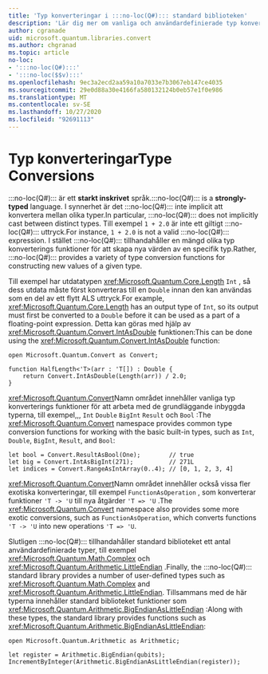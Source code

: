 ```yaml
---
title: 'Typ konverteringar i :::no-loc(Q#)::: standard biblioteken'
description: 'Lär dig mer om vanliga och användardefinierade typ konverterings funktioner i :::no-loc(Q#)::: standard biblioteken.'
author: cgranade
uid: microsoft.quantum.libraries.convert
ms.author: chgranad
ms.topic: article
no-loc:
- ':::no-loc(Q#):::'
- ':::no-loc($$v):::'
ms.openlocfilehash: 9ec3a2ecd2aa59a10a7033e7b3067eb147ce4035
ms.sourcegitcommit: 29e0d88a30e4166fa580132124b0eb57e1f0e986
ms.translationtype: MT
ms.contentlocale: sv-SE
ms.lasthandoff: 10/27/2020
ms.locfileid: "92691113"
---
```

# <a name="type-conversions"></a><span data-ttu-id="2f8c0-103">Typ konverteringar</span><span class="sxs-lookup"><span data-stu-id="2f8c0-103">Type Conversions</span></span> #

<span data-ttu-id="2f8c0-104">:::no-loc(Q#)::: är ett **starkt inskrivet** språk.</span><span class="sxs-lookup"><span data-stu-id="2f8c0-104">:::no-loc(Q#)::: is a **strongly-typed** language.</span></span>
<span data-ttu-id="2f8c0-105">I synnerhet är det :::no-loc(Q#)::: inte implicit att konvertera mellan olika typer.</span><span class="sxs-lookup"><span data-stu-id="2f8c0-105">In particular, :::no-loc(Q#)::: does not implicitly cast between distinct types.</span></span> <span data-ttu-id="2f8c0-106">Till exempel `1 + 2.0` är inte ett giltigt :::no-loc(Q#)::: uttryck.</span><span class="sxs-lookup"><span data-stu-id="2f8c0-106">For instance, `1 + 2.0` is not a valid :::no-loc(Q#)::: expression.</span></span>
<span data-ttu-id="2f8c0-107">I stället :::no-loc(Q#)::: tillhandahåller en mängd olika typ konverterings funktioner för att skapa nya värden av en specifik typ.</span><span class="sxs-lookup"><span data-stu-id="2f8c0-107">Rather, :::no-loc(Q#)::: provides a variety of type conversion functions for constructing new values of a given type.</span></span>

<span data-ttu-id="2f8c0-108">Till exempel har utdatatypen <xref:Microsoft.Quantum.Core.Length> `Int` , så dess utdata måste först konverteras till en `Double` innan den kan användas som en del av ett flytt ALS uttryck.</span><span class="sxs-lookup"><span data-stu-id="2f8c0-108">For example, <xref:Microsoft.Quantum.Core.Length> has an output type of `Int`, so its output must first be converted to a `Double` before it can be used as a part of a floating-point expression.</span></span>
<span data-ttu-id="2f8c0-109">Detta kan göras med hjälp av <xref:Microsoft.Quantum.Convert.IntAsDouble> funktionen:</span><span class="sxs-lookup"><span data-stu-id="2f8c0-109">This can be done using the <xref:Microsoft.Quantum.Convert.IntAsDouble> function:</span></span>

```qsharp
open Microsoft.Quantum.Convert as Convert;

function HalfLength<'T>(arr : 'T[]) : Double {
    return Convert.IntAsDouble(Length(arr)) / 2.0;
}
```

<span data-ttu-id="2f8c0-110"><xref:Microsoft.Quantum.Convert>Namn området innehåller vanliga typ konverterings funktioner för att arbeta med de grundläggande inbyggda typerna, till exempel,,, `Int` `Double` `BigInt` `Result` och `Bool` :</span><span class="sxs-lookup"><span data-stu-id="2f8c0-110">The <xref:Microsoft.Quantum.Convert> namespace provides common type conversion functions for working with the basic built-in types, such as `Int`, `Double`, `BigInt`, `Result`, and `Bool`:</span></span>

```qsharp
let bool = Convert.ResultAsBool(One);        // true
let big = Convert.IntAsBigInt(271);          // 271L
let indices = Convert.RangeAsIntArray(0..4); // [0, 1, 2, 3, 4]
```

<span data-ttu-id="2f8c0-111"><xref:Microsoft.Quantum.Convert>Namn området innehåller också vissa fler exotiska konverteringar, till exempel `FunctionAsOperation` , som konverterar funktioner `'T -> 'U` till nya åtgärder `'T => 'U` .</span><span class="sxs-lookup"><span data-stu-id="2f8c0-111">The <xref:Microsoft.Quantum.Convert> namespace also provides some more exotic conversions, such as `FunctionAsOperation`, which converts functions `'T -> 'U` into new operations `'T => 'U`.</span></span>

<span data-ttu-id="2f8c0-112">Slutligen :::no-loc(Q#)::: tillhandahåller standard biblioteket ett antal användardefinierade typer, till exempel <xref:Microsoft.Quantum.Math.Complex> och <xref:Microsoft.Quantum.Arithmetic.LittleEndian> .</span><span class="sxs-lookup"><span data-stu-id="2f8c0-112">Finally, the :::no-loc(Q#)::: standard library provides a number of user-defined types such as <xref:Microsoft.Quantum.Math.Complex> and <xref:Microsoft.Quantum.Arithmetic.LittleEndian>.</span></span>
<span data-ttu-id="2f8c0-113">Tillsammans med de här typerna innehåller standard biblioteket funktioner som <xref:Microsoft.Quantum.Arithmetic.BigEndianAsLittleEndian> :</span><span class="sxs-lookup"><span data-stu-id="2f8c0-113">Along with these types, the standard library provides functions such as <xref:Microsoft.Quantum.Arithmetic.BigEndianAsLittleEndian>:</span></span>

```:::no-loc(Q#):::
open Microsoft.Quantum.Arithmetic as Arithmetic;

let register = Arithmetic.BigEndian(qubits);
IncrementByInteger(Arithmetic.BigEndianAsLittleEndian(register));
```
